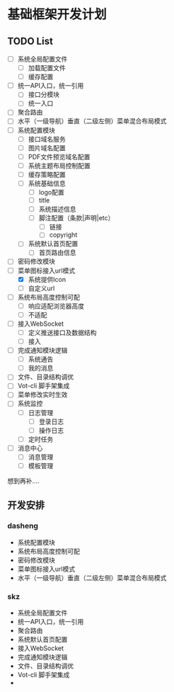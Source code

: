 # 基础框架开发计划

## TODO List

- [ ] 系统全局配置文件
  - [ ] 加载配置文件
  - [ ] 缓存配置
- [ ] 统一API入口，统一引用
  - [ ] 接口分模块
  - [ ] 统一入口
- [ ] 聚合路由
- [ ] 水平（一级导航）垂直（二级左侧）菜单混合布局模式
- [ ] 系统配置模块
  - [ ] 接口域名服务
  - [ ] 图片域名配置
  - [ ] PDF文件预览域名配置
  - [ ] 系统主题布局控制配置
  - [ ] 缓存策略配置
  - [ ] 系统基础信息
    - [ ] logo配置
    - [ ] title
    - [ ] 系统描述信息
    - [ ] 脚注配置（条款|声明|etc）
      - [ ] 链接
      - [ ] copyright
  - [ ] 系统默认首页配置
    - [ ] 首页路由信息
- [ ] 密码修改模块
- [ ] 菜单图标接入url模式
  - [x] 系统提供Icon
  - [ ] 自定义url
- [ ] 系统布局高度控制可配
  - [ ] 响应适配浏览器高度
  - [ ] 不适配
- [ ] 接入WebSocket
  - [ ] 定义推送接口及数据结构
  - [ ] 接入
- [ ] 完成通知模块逻辑
  - [ ] 系统通告
  - [ ] 我的消息
- [ ] 文件、目录结构调优
- [ ] Vot-cli 脚手架集成
- [ ] 菜单修改实时生效
- [ ] 系统监控
  - [ ] 日志管理
    - [ ] 登录日志
    - [ ] 操作日志
  - [ ] 定时任务
- [ ] 消息中心
  - [ ] 消息管理
  - [ ] 模板管理

想到再补....

## 开发安排

### dasheng

- 系统配置模块
- 系统布局高度控制可配
- 密码修改模块
- 菜单图标接入url模式
- 水平（一级导航）垂直（二级左侧）菜单混合布局模式

### skz

- 系统全局配置文件
- 统一API入口，统一引用
- 聚合路由
- 系统默认首页配置
- 接入WebSocket
- 完成通知模块逻辑
- 文件、目录结构调优
- Vot-cli 脚手架集成
- 